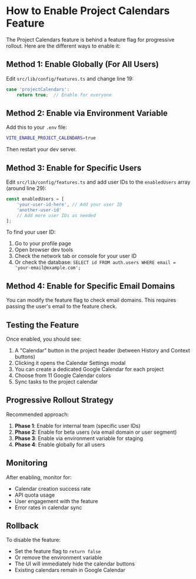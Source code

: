 # How to Enable Project Calendars Feature

The Project Calendars feature is behind a feature flag for progressive rollout. Here are the different ways to enable it:

## Method 1: Enable Globally (For All Users)

Edit `src/lib/config/features.ts` and change line 19:

```typescript
case 'projectCalendars':
    return true;  // Enable for everyone
```

## Method 2: Enable via Environment Variable

Add this to your `.env` file:

```bash
VITE_ENABLE_PROJECT_CALENDARS=true
```

Then restart your dev server.

## Method 3: Enable for Specific Users

Edit `src/lib/config/features.ts` and add user IDs to the `enabledUsers` array (around line 29):

```typescript
const enabledUsers = [
	'your-user-id-here', // Add your user ID
	'another-user-id'
	// Add more user IDs as needed
];
```

To find your user ID:

1. Go to your profile page
2. Open browser dev tools
3. Check the network tab or console for your user ID
4. Or check the database: `SELECT id FROM auth.users WHERE email = 'your-email@example.com';`

## Method 4: Enable for Specific Email Domains

You can modify the feature flag to check email domains. This requires passing the user's email to the feature check.

## Testing the Feature

Once enabled, you should see:

1. A "Calendar" button in the project header (between History and Context buttons)
2. Clicking it opens the Calendar Settings modal
3. You can create a dedicated Google Calendar for each project
4. Choose from 11 Google Calendar colors
5. Sync tasks to the project calendar

## Progressive Rollout Strategy

Recommended approach:

1. **Phase 1**: Enable for internal team (specific user IDs)
2. **Phase 2**: Enable for beta users (via email domain or user segment)
3. **Phase 3**: Enable via environment variable for staging
4. **Phase 4**: Enable globally for all users

## Monitoring

After enabling, monitor for:

- Calendar creation success rate
- API quota usage
- User engagement with the feature
- Error rates in calendar sync

## Rollback

To disable the feature:

- Set the feature flag to `return false`
- Or remove the environment variable
- The UI will immediately hide the calendar buttons
- Existing calendars remain in Google Calendar
